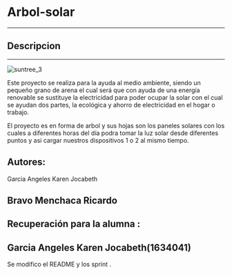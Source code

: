 # Arbol-solar
---

## Descripcion 
---

![suntree_3](https://user-images.githubusercontent.com/50536971/61098435-99587580-a424-11e9-907f-b7b61154003c.jpg)

Este proyecto se realiza para la ayuda al medio ambiente, siendo un pequeño grano de arena el cual será que con ayuda de una energía renovable se sustituye la electricidad para poder ocupar la solar con el cual se ayudan dos partes, la ecológica y ahorro de electricidad en el hogar o trabajo. 

El proyecto es en forma de arbol y sus hojas son los paneles solares con los cuales a diferentes horas del día podra tomar la luz solar desde diferentes puntos y asi cargar nuestros dispositivos 1 o 2 al mismo tiempo. 


## Autores:
Garcia Angeles Karen Jocabeth

Bravo Menchaca Ricardo
---
## Recuperación para la alumna :
## Garcia Angeles Karen Jocabeth(1634041)


Se modifico el README y los sprint .
